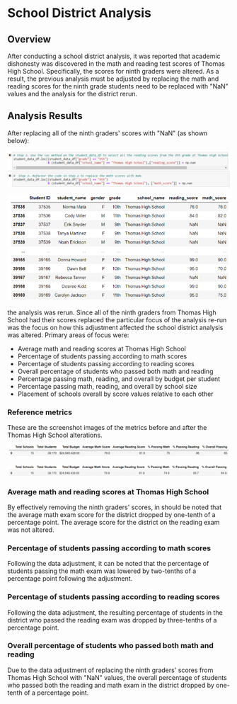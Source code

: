 # School District Analysis

## Overview

After conducting a school district analysis, it was reported that academic dishonesty was discovered in the math and reading test scores of Thomas High School. 
Specifically, the scores for ninth graders were altered. As a result, the previous analysis must be adjusted by replacing the math and reading scores for the 
ninth grade students need to be replaced with "NaN" values and the analysis for the district rerun.

## Analysis Results
After replacing all of the ninth graders' scores with "NaN" (as shown below):

![Code for score replacement](https://github.com/MattK1454/School_District_Analysis/blob/main/Resources/Grade_replacement_code.png)

![Replacement output](https://github.com/MattK1454/School_District_Analysis/blob/main/Resources/Grade_replacement_output.png)

the analysis was rerun. Since all of the ninth graders from Thomas High School had their scores replaced the particular focus of the analysis re-run was the
focus on how this adjustment affected the school district analysis was altered. Primary areas of focus were:

* Average math and reading scores at Thomas High School
* Percentage of students passing according to math scores
* Percentage of students passing according to reading scores
* Overall percentage of students who passed both math and reading
* Percentage passing math, reading, and overall by budget per student
* Percentage passing math, reading, and overall by school size
* Placement of schools overall by score values relative to each other

### Reference metrics

These are the screenshot images of the metrics before and after the Thomas High School alterations.

![Original Analysis Output](https://github.com/MattK1454/School_District_Analysis/blob/main/Resources/THS_original_ouput.png)

![Adjusted Analysis Output](https://github.com/MattK1454/School_District_Analysis/blob/main/Resources/THS_modified_ouput.png)

### Average math and reading scores at Thomas High School

By effectively removing the ninth graders' scores, in should be noted that the average math exam score for the district dropped by one-tenth of a percentage point.
The average score for the district on the reading exam was not altered.

### Percentage of students passing according to math scores

Following the data adjustment, it can be noted that the percentage of students passing the math exam was lowered by two-tenths of a percentage point following the adjustment.

### Percentage of students passing according to reading scores

Following the data adjustment, the resulting percentage of students in the district who passed the reading exam was dropped by three-tenths of a percentage point.

### Overall percentage of students who passed both math and reading

Due to the data adjustment of replacing the ninth graders' scores from Thomas High School with "NaN" values, the overall percentage of students who passed both the reading
and math exam in the district dropped by one-tenth of a percentage point.

